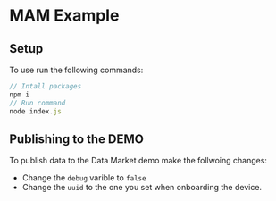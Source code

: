 # MAM Example

## Setup
To use run the following commands:

```javascript
// Intall packages
npm i
// Run command
node index.js
```

## Publishing to the DEMO
To publish data to the Data Market demo make the follwoing changes:
- Change the `debug` varible to `false`
- Change the `uuid` to the one you set when onboarding the device.


